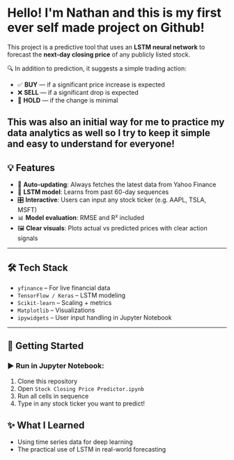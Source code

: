 # Hello! I'm Nathan and this is my first ever self made project on Github!
This project is a predictive tool that uses an **LSTM neural network** to forecast the **next-day closing price** of any publicly listed stock.

🔍 In addition to prediction, it suggests a simple trading action:
- ✅ **BUY** — if a significant price increase is expected  
- ❌ **SELL** — if a significant drop is expected  
- 🟰 **HOLD** — if the change is minimal

This was also an initial way for me to practice my data analytics as well so I try to keep it simple and easy to understand for everyone!
---

## 💡 Features

- 📅 **Auto-updating**: Always fetches the latest data from Yahoo Finance  
- 🧠 **LSTM model**: Learns from past 60-day sequences  
- 🎛️ **Interactive**: Users can input any stock ticker (e.g. AAPL, TSLA, MSFT)  
- 📊 **Model evaluation**: RMSE and R² included  
- 🖼️ **Clear visuals**: Plots actual vs predicted prices with clear action signals  

---

## 🛠️ Tech Stack
- `yfinance` – For live financial data  
- `TensorFlow / Keras` – LSTM modeling  
- `Scikit-learn` – Scaling + metrics  
- `Matplotlib` – Visualizations  
- `ipywidgets` – User input handling in Jupyter Notebook  

---

## 🚀 Getting Started

### ▶️ Run in Jupyter Notebook:
1. Clone this repository  
2. Open `Stock Closing Price Predictor.ipynb`  
3. Run all cells in sequence  
4. Type in any stock ticker you want to predict!

## ✨ What I Learned
- Using time series data for deep learning 
- The practical use of LSTM in real-world forecasting
